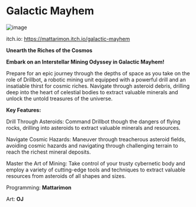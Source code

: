 # Galactic Mayhem

![image](https://github.com/BrianDang03/ProjectDigItUp/assets/124744302/9bd07f79-2998-4c9a-a3e8-8725784bef85)

itch.io: https://mattarimon.itch.io/galactic-mayhem

**Unearth the Riches of the Cosmos**

**Embark on an Interstellar Mining Odyssey in Galactic Mayhem!**

Prepare for an epic journey through the depths of space as you take on the role of Drillbot, a robotic mining unit equipped with a powerful drill and an insatiable thirst for cosmic riches. Navigate through asteroid debris, drilling deep into the heart of celestial bodies to extract valuable minerals and unlock the untold treasures of the universe.

**Key Features:**

Drill Through Asteroids: Command Drillbot though the dangers of flying rocks, drilling into asteroids to extract valuable minerals and resources.

Navigate Cosmic Hazards: Maneuver through treacherous asteroid fields, avoiding cosmic hazards and navigating through challenging terrain to reach the richest mineral deposits.

Master the Art of Mining: Take control of your trusty cybernetic body and employ a variety of cutting-edge tools and techniques to extract valuable resources from asteroids of all shapes and sizes.

Programming: **Mattarimon**

Art: **OJ**
